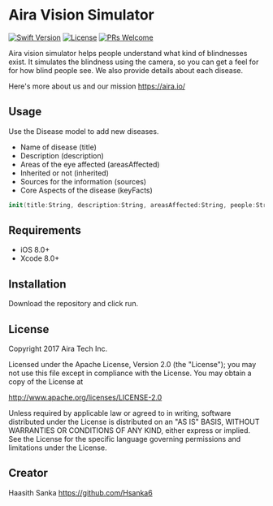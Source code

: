 # Aira Vision Simulator

[![Swift Version][swift-image]][swift-url]
[![License][license-image]][license-url]
[![PRs Welcome](https://img.shields.io/badge/PRs-welcome-brightgreen.svg?style=flat-square)](http://makeapullrequest.com)

Aira vision simulator helps people understand what kind of blindnesses exist. It simulates the blindness using the camera, so you can get a feel for for how blind people see. We also provide details about each disease.

Here's more about us and our mission https://aira.io/

## Usage

Use the Disease model to add new diseases.

* Name of disease (title) 
* Description (description)
* Areas of the eye affected (areasAffected)
* Inherited or not (inherited)
* Sources for the information (sources)
* Core Aspects of the disease (keyFacts)

```swift
init(title:String, description:String, areasAffected:String, people:String, inherited:Bool, sources:String, keyFacts:String) {}
```


## Requirements

- iOS 8.0+
- Xcode 8.0+

## Installation

Download the repository and click run.

## License 

Copyright 2017 Aira Tech Inc.

Licensed under the Apache License, Version 2.0 (the "License");
you may not use this file except in compliance with the License.
You may obtain a copy of the License at

http://www.apache.org/licenses/LICENSE-2.0

Unless required by applicable law or agreed to in writing, software
distributed under the License is distributed on an "AS IS" BASIS,
WITHOUT WARRANTIES OR CONDITIONS OF ANY KIND, either express or implied.
See the License for the specific language governing permissions and
limitations under the License.

## Creator

Haasith Sanka
https://github.com/Hsanka6


[swift-image]:https://img.shields.io/badge/swift-3.0-orange.svg
[swift-url]: https://swift.org/
[license-image]: https://img.shields.io/badge/License-MIT-blue.svg
[license-url]: LICENSE.txt
